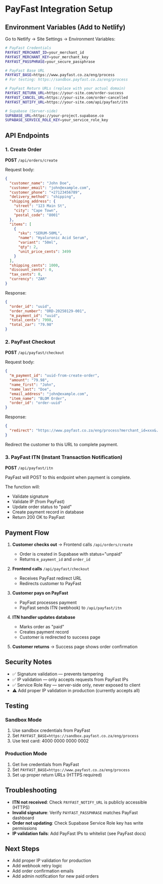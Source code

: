 # PayFast Integration Setup

## Environment Variables (Add to Netlify)

Go to Netlify → Site Settings → Environment Variables:

```bash
# PayFast Credentials
PAYFAST_MERCHANT_ID=your_merchant_id
PAYFAST_MERCHANT_KEY=your_merchant_key
PAYFAST_PASSPHRASE=your_secure_passphrase

# PayFast Base URL
PAYFAST_BASE=https://www.payfast.co.za/eng/process
# For testing: https://sandbox.payfast.co.za/eng/process

# PayFast Return URLs (replace with your actual domain)
PAYFAST_RETURN_URL=https://your-site.com/order-success
PAYFAST_CANCEL_URL=https://your-site.com/order-cancelled
PAYFAST_NOTIFY_URL=https://your-site.com/api/payfast/itn

# Supabase (Server-side)
SUPABASE_URL=https://your-project.supabase.co
SUPABASE_SERVICE_ROLE_KEY=your_service_role_key
```

## API Endpoints

### 1. Create Order
**POST** `/api/orders/create`

Request body:
```json
{
  "customer_name": "John Doe",
  "customer_email": "john@example.com",
  "customer_phone": "+27123456789",
  "delivery_method": "shipping",
  "shipping_address": {
    "street": "123 Main St",
    "city": "Cape Town",
    "postal_code": "8001"
  },
  "items": [
    {
      "sku": "SERUM-50ML",
      "name": "Hyaluronic Acid Serum",
      "variant": "50ml",
      "qty": 2,
      "unit_price_cents": 3499
    }
  ],
  "shipping_cents": 1000,
  "discount_cents": 0,
  "tax_cents": 0,
  "currency": "ZAR"
}
```

Response:
```json
{
  "order_id": "uuid",
  "order_number": "ORD-20250129-001",
  "m_payment_id": "uuid",
  "total_cents": 7998,
  "total_zar": "79.98"
}
```

### 2. PayFast Checkout
**POST** `/api/payfast/checkout`

Request body:
```json
{
  "m_payment_id": "uuid-from-create-order",
  "amount": "79.98",
  "name_first": "John",
  "name_last": "Doe",
  "email_address": "john@example.com",
  "item_name": "BLOM Order",
  "order_id": "order-uuid"
}
```

Response:
```json
{
  "redirect": "https://www.payfast.co.za/eng/process?merchant_id=xxx&..."
}
```

Redirect the customer to this URL to complete payment.

### 3. PayFast ITN (Instant Transaction Notification)
**POST** `/api/payfast/itn`

PayFast will POST to this endpoint when payment is complete.

The function will:
- Validate signature
- Validate IP (from PayFast)
- Update order status to "paid"
- Create payment record in database
- Return 200 OK to PayFast

## Payment Flow

1. **Customer checks out** → Frontend calls `/api/orders/create`
   - Order is created in Supabase with status="unpaid"
   - Returns `m_payment_id` and `order_id`

2. **Frontend calls** `/api/payfast/checkout`
   - Receives PayFast redirect URL
   - Redirects customer to PayFast

3. **Customer pays on PayFast**
   - PayFast processes payment
   - PayFast sends ITN (webhook) to `/api/payfast/itn`

4. **ITN handler updates database**
   - Marks order as "paid"
   - Creates payment record
   - Customer is redirected to success page

5. **Customer returns** → Success page shows order confirmation

## Security Notes

- ✅ Signature validation — prevents tampering
- ✅ IP validation — only accepts requests from PayFast IPs
- ✅ Service Role Key — server-side only, never exposed to client
- ⚠️ Add proper IP validation in production (currently accepts all)

## Testing

### Sandbox Mode
1. Use sandbox credentials from PayFast
2. Set `PAYFAST_BASE=https://sandbox.payfast.co.za/eng/process`
3. Use test card: 4000 0000 0000 0002

### Production Mode
1. Get live credentials from PayFast
2. Set `PAYFAST_BASE=https://www.payfast.co.za/eng/process`
3. Set up proper return URLs (HTTPS required)

## Troubleshooting

- **ITN not received**: Check `PAYFAST_NOTIFY_URL` is publicly accessible (HTTPS)
- **Invalid signature**: Verify `PAYFAST_PASSPHRASE` matches PayFast dashboard
- **Order not updating**: Check Supabase Service Role key has write permissions
- **IP validation fails**: Add PayFast IPs to whitelist (see PayFast docs)

## Next Steps

- Add proper IP validation for production
- Add webhook retry logic
- Add order confirmation emails
- Add admin notification for new paid orders


